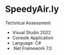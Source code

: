 # SpeedyAir.ly
Technical Assessment

- Visual Studio 2022
- Console Application
- Language: C#
- .Net Framework 7.0
